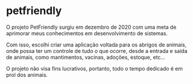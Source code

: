 # petfriendly

O projeto PetFriendly surgiu em dezembro de 2020 com uma meta de aprimorar meus conhecimentos em desenvolvimento de sistemas.

Com isso, escolhi criar uma aplicação voltada para os abrigos de animais, onde possa ter um controle de tudo o que ocorre, desde a entrada e saída de animais, como mantimentos, vacinas, adoções, estoque, etc...

O projeto não visa fins lucrativos, portanto, todo o tempo dedicado é em prol dos animais.
